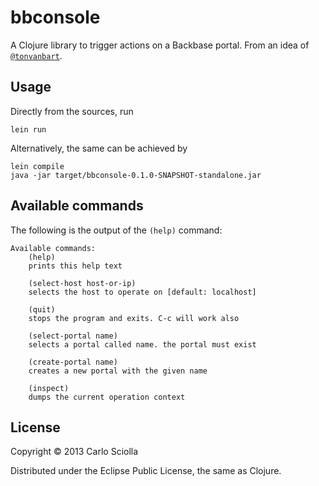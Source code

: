 # bbconsole

A Clojure library to trigger actions on a Backbase portal. From an idea of [`@tonvanbart`](https://github.com/tonvanbart).

## Usage

Directly from the sources, run

    lein run

Alternatively, the same can be achieved by

    lein compile
    java -jar target/bbconsole-0.1.0-SNAPSHOT-standalone.jar

## Available commands

The following is the output of the `(help)` command:

```
Available commands:
	(help)
	prints this help text

	(select-host host-or-ip)
	selects the host to operate on [default: localhost]

	(quit)
	stops the program and exits. C-c will work also

	(select-portal name)
	selects a portal called name. the portal must exist

	(create-portal name)
	creates a new portal with the given name

	(inspect)
	dumps the current operation context
```

## License

Copyright © 2013 Carlo Sciolla

Distributed under the Eclipse Public License, the same as Clojure.
